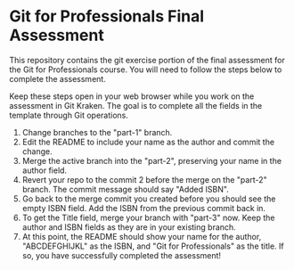 # Git for Professionals Final Assessment

This repository contains the git exercise portion of the final assessment for the Git for Professionals course. You will need to follow the steps below to complete the assessment.

Keep these steps open in your web browser while you work on the assessment in Git Kraken. The goal is to complete all the fields in the template through Git operations.

1. Change branches to the "part-1" branch.
2. Edit the README to include your name as the author and commit the change.
3. Merge the active branch into the "part-2", preserving your name in the author field.
4. Revert your repo to the commit 2 before the merge on the "part-2" branch. The commit message should say "Added ISBN".
5. Go back to the merge commit you created before you should see the empty ISBN field. Add the ISBN from the previous commit back in.
6. To get the Title field, merge your branch with "part-3" now. Keep the author and ISBN fields as they are in your existing branch.
7. At this point, the README should show your name for the author, "ABCDEFGHIJKL" as the ISBN, and "Git for Professionals" as the title. If so, you have successfully completed the assessment!